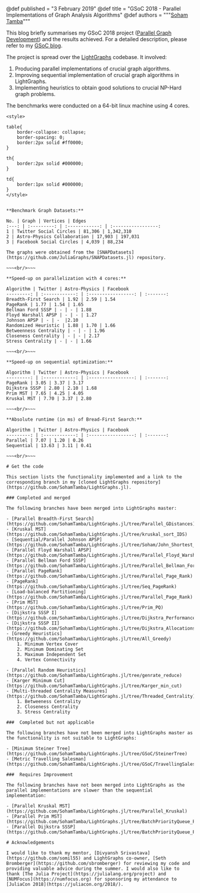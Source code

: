 @def published = "3 February 2019"
@def title = "GSoC 2018 - Parallel Implementations of Graph Analysis Algorithms"
@def authors = """<a href="https://github.com/SohamTamba">Soham Tamba</a>"""

This blog briefly summarises my GSoC 2018 project ([Parallel Graph Development](https://summerofcode.withgoogle.com/archive/2018/projects/5193483178475520/)) and the results achieved. For a detailed description, please refer to my [GSoC blog](https://sohamtamba.github.io/GSoC).

The project is spread over the [LightGraphs](https://github.com/JuliaGraphs/LightGraphs.jl) codebase. It involved:

1. Producing parallel implementations of crucial graph algorithms.
2. Improving sequential implementation of crucial graph algorithms in LightGraphs.
3. Implementing heuristics to obtain good solutions to crucial NP-Hard graph problems.

The benchmarks were conducted on a 64-bit linux machine using 4 cores.


~~~
<style>

table{
    border-collapse: collapse;
    border-spacing: 0;
    border:2px solid #ff0000;
}

th{
    border:2px solid #000000;
}

td{
    border:1px solid #000000;
}
</style>
~~~

~~~<br/>~~~

**Benchmark Graph Datasets:**

No. | Graph | Vertices | Edges
:---: | :---------: | :------------: | :-----------------:
1 | Twitter Social Circles | 81,306 | 1,342,310
2 | Astro-Physics Collaboration | 17,903 | 197,031
3 | Facebook Social Circles | 4,039 | 88,234

The graphs were obtained from the [SNAPDatasets](https://github.com/JuliaGraphs/SNAPDatasets.jl) repository.

~~~<br/>~~~

**Speed-up on parallelization with 4 cores:**

Algorithm | Twitter | Astro-Physics | Facebook
---------: | :------------: | :-----------------: | :-------:
Breadth-First Search | 1.92 | 2.59 | 1.54
PageRank | 1.77 | 1.54 | 1.65
Bellman Ford SSSP | - | - | 1.88
Floyd Warshall APSP | - | - | 1.27
Johnson APSP | - | -  |2.10
Randomized Heuristic | 1.88 | 1.70 | 1.66
Betweenness Centrality | - | - | 1.96
Closeness Centrality | - | - | 2.17
Stress Centrality | - | - | 1.66

~~~<br/>~~~

**Speed-up on sequential optimization:**

Algorithm | Twitter | Astro-Physics | Facebook
---------: | :------------: | :-----------------: | :-------:
PageRank | 3.05 | 3.37 | 3.17
Dijkstra SSSP | 2.80 | 2.10 | 1.68
Prim MST | 7.65 | 4.25 | 4.05
Kruskal MST | 7.70 | 3.37 | 2.80

~~~<br/>~~~

**Absolute runtime (in ms) of Bread-First Search:**

Algorithm | Twitter | Astro-Physics | Facebook
---------: | :------------: | :-----------------: | :-------:
Parallel | 7.07 | 1.20 | 0.26
Sequential | 13.63 | 3.11 | 0.41

~~~<br/>~~~

# Get the code

This section lists the functionality implemented and a link to the corresponding branch in my [cloned LightGraphs repository](https://github.com/SohamTamba/LightGraphs.jl).

### Completed and merged

The following branches have been merged into LightGraphs master:

- [Parallel Breadth-First Search](https://github.com/SohamTamba/LightGraphs.jl/tree/Parallel_GDistances)
- [Kruskal MST](https://github.com/SohamTamba/LightGraphs.jl/tree/kruskal_sort_IDS)
- [Sequential/Parallel Johnson APSP](https://github.com/SohamTamba/LightGraphs.jl/tree/Soham/John_Shortest_Path)
- [Parallel Floyd Warshall APSP](https://github.com/SohamTamba/LightGraphs.jl/tree/Parallel_Floyd_Warshall)
- [Parallel Bellman Ford SSSP](https://github.com/SohamTamba/LightGraphs.jl/tree/Parallel_Bellman_Ford)
- [Parallel PageRank](https://github.com/SohamTamba/LightGraphs.jl/tree/Parallel_Page_Rank)
- [PageRank](https://github.com/SohamTamba/LightGraphs.jl/tree/Seq_PageRank)
- [Load-balanced Partitioning](https://github.com/SohamTamba/LightGraphs.jl/tree/Parallel_Page_Rank)
- [Prim MST](https://github.com/SohamTamba/LightGraphs.jl/tree/Prim_PQ)
- [Dijkstra SSSP I](https://github.com/SohamTamba/LightGraphs.jl/tree/Dijkstra_Performance_Docs)
- [Dijkstra SSSP II](https://github.com/SohamTamba/LightGraphs.jl/tree/Dijkstra_Allocations)
- [Greedy Heuristics](https://github.com/SohamTamba/LightGraphs.jl/tree/All_Greedy)
    1. Minimum Vertex Cover
    2. Minimum Dominating Set
    3. Maximum Independent Set
    4. Vertex Connectivity

- [Parallel Random Heuristics](https://github.com/SohamTamba/LightGraphs.jl/tree/genrate_reduce)
- [Karger Minimum Cut](https://github.com/SohamTamba/LightGraphs.jl/tree/Karger_min_cut)
- [Multi-threaded Centrality Measures](https://github.com/SohamTamba/LightGraphs.jl/tree/Threaded_Centrality)
    1. Betweeness Centrality
    2. Closeness Centrality
    3. Stress Centrality

###  Completed but not applicable

The following branches have not been merged into LightGraphs master as the functionality is not suitable to LightGraphs:

- [Minimum Steiner Tree](https://github.com/SohamTamba/LightGraphs.jl/tree/GSoC/SteinerTree)
- [Metric Travelling Salesman](https://github.com/SohamTamba/LightGraphs.jl/tree/GSoC/TravellingSalesman)

###  Requires Improvement

The following branches have not been merged into LightGraphs as the parallel implementations are slower than the sequential implementation:

- [Parallel Kruskal MST](https://github.com/SohamTamba/LightGraphs.jl/tree/Parallel_Kruskal)
- [Parallel Prim MST](https://github.com/SohamTamba/LightGraphs.jl/tree/BatchPriorityQueue_Parallel_Dijkstra_Prim)
- [Parallel Dijkstra SSSP](https://github.com/SohamTamba/LightGraphs.jl/tree/BatchPriorityQueue_Parallel_Dijkstra_Prim)

# Acknowledgements

I would like to thank my mentor, [Divyansh Srivastava](https://github.com/somil55) and LightGraphs co-owner, [Seth Bromberger](https://github.com/sbromberger) for reviewing my code and providing valuable advice during the summer. I would also like to thank [The Julia Project](https://julialang.org/project) and [NUMFocus](https://numfocus.org) for sponsoring my attendance to [JuliaCon 2018](https://juliacon.org/2018/).
